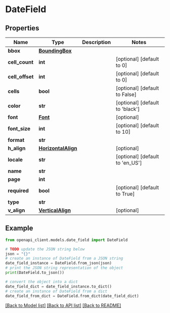 # DateField


## Properties

Name | Type | Description | Notes
------------ | ------------- | ------------- | -------------
**bbox** | [**BoundingBox**](BoundingBox.md) |  | 
**cell_count** | **int** |  | [optional] [default to 0]
**cell_offset** | **int** |  | [optional] [default to 0]
**cells** | **bool** |  | [optional] [default to False]
**color** | **str** |  | [optional] [default to 'black']
**font** | [**Font**](Font.md) |  | [optional] 
**font_size** | **int** |  | [optional] [default to 10]
**format** | **str** |  | 
**h_align** | [**HorizontalAlign**](HorizontalAlign.md) |  | [optional] 
**locale** | **str** |  | [optional] [default to 'en_US']
**name** | **str** |  | 
**page** | **int** |  | 
**required** | **bool** |  | [optional] [default to True]
**type** | **str** |  | 
**v_align** | [**VerticalAlign**](VerticalAlign.md) |  | [optional] 

## Example

```python
from openapi_client.models.date_field import DateField

# TODO update the JSON string below
json = "{}"
# create an instance of DateField from a JSON string
date_field_instance = DateField.from_json(json)
# print the JSON string representation of the object
print(DateField.to_json())

# convert the object into a dict
date_field_dict = date_field_instance.to_dict()
# create an instance of DateField from a dict
date_field_from_dict = DateField.from_dict(date_field_dict)
```
[[Back to Model list]](../README.md#documentation-for-models) [[Back to API list]](../README.md#documentation-for-api-endpoints) [[Back to README]](../README.md)


